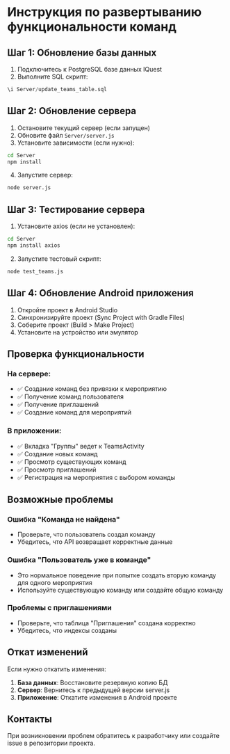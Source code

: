 # Инструкция по развертыванию функциональности команд

## Шаг 1: Обновление базы данных

1. Подключитесь к PostgreSQL базе данных IQuest
2. Выполните SQL скрипт:
```sql
\i Server/update_teams_table.sql
```

## Шаг 2: Обновление сервера

1. Остановите текущий сервер (если запущен)
2. Обновите файл `Server/server.js`
3. Установите зависимости (если нужно):
```bash
cd Server
npm install
```
4. Запустите сервер:
```bash
node server.js
```

## Шаг 3: Тестирование сервера

1. Установите axios (если не установлен):
```bash
cd Server
npm install axios
```

2. Запустите тестовый скрипт:
```bash
node test_teams.js
```

## Шаг 4: Обновление Android приложения

1. Откройте проект в Android Studio
2. Синхронизируйте проект (Sync Project with Gradle Files)
3. Соберите проект (Build > Make Project)
4. Установите на устройство или эмулятор

## Проверка функциональности

### На сервере:
- ✅ Создание команд без привязки к мероприятию
- ✅ Получение команд пользователя
- ✅ Получение приглашений
- ✅ Создание команд для мероприятий

### В приложении:
- ✅ Вкладка "Группы" ведет к TeamsActivity
- ✅ Создание новых команд
- ✅ Просмотр существующих команд
- ✅ Просмотр приглашений
- ✅ Регистрация на мероприятия с выбором команды

## Возможные проблемы

### Ошибка "Команда не найдена"
- Проверьте, что пользователь создал команду
- Убедитесь, что API возвращает корректные данные

### Ошибка "Пользователь уже в команде"
- Это нормальное поведение при попытке создать вторую команду для одного мероприятия
- Используйте существующую команду или создайте общую команду

### Проблемы с приглашениями
- Проверьте, что таблица "Приглашения" создана корректно
- Убедитесь, что индексы созданы

## Откат изменений

Если нужно откатить изменения:

1. **База данных**: Восстановите резервную копию БД
2. **Сервер**: Вернитесь к предыдущей версии server.js
3. **Приложение**: Откатите изменения в Android проекте

## Контакты

При возникновении проблем обратитесь к разработчику или создайте issue в репозитории проекта. 